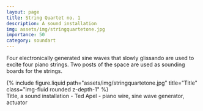 ```yaml
---
layout: page
title: String Quartet no. 1
description: A sound installation 
img: assets/img/stringquartetone.jpg
importance: 50
category: soundart
---
```


Four electronically generated sine waves that slowly glissando are used to excite four piano strings. Two posts of the space are used as sounding boards for the strings.


<div class="row">
    <div class="col-sm mt-3 mt-md-0">
        {% include figure.liquid path="assets/img/stringquartetone.jpg" title="Title" class="img-fluid rounded z-depth-1" %}
    </div>
</div>
<div class="caption">
    Title, a sound installation - Ted Apel - piano wire, sine wave generator, actuator

</div>



